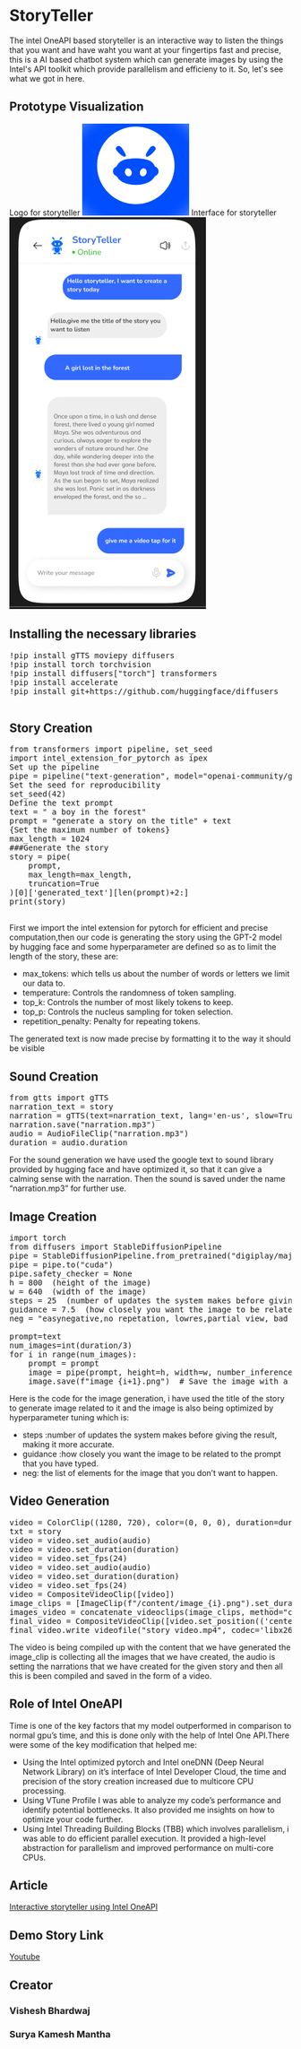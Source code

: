 # StoryTeller
The intel OneAPI based storyteller is an interactive way to listen the things that you want and have waht you want at your fingertips fast and precise, this is a AI based chatbot system which can generate images by using the Intel's API toolkit which provide parallelism and efficieny to it. So, let's see what we got in here.

## Prototype Visualization
Logo for storyteller
![Logo](LOGO.png)
Interface for storyteller
![interface](INTERFACE.png)
## Installing the necessary libraries

<pre>
!pip install gTTS moviepy diffusers
!pip install torch torchvision
!pip install diffusers["torch"] transformers
!pip install accelerate
!pip install git+https://github.com/huggingface/diffusers
    </pre>
## Story Creation
<pre>
from transformers import pipeline, set_seed
import intel_extension_for_pytorch as ipex
Set up the pipeline
pipe = pipeline("text-generation", model="openai-community/gpt2")
Set the seed for reproducibility
set_seed(42)
Define the text prompt
text = " a boy in the forest"
prompt = "generate a story on the title" + text
{Set the maximum number of tokens}
max_length = 1024
###Generate the story
story = pipe(
    prompt,
    max_length=max_length,
    truncation=True
)[0]['generated_text'][len(prompt)+2:]
print(story)
    </pre>

First we import the intel extension for pytorch for efficient and precise computation,then our code is generating the story using the GPT-2 model by hugging face and some hyperparameter are defined so as to limit the length of the story, these are:

- max_tokens: which tells us about the number of words or letters we limit our data to.
- temperature: Controls the randomness of token sampling.
- top_k: Controls the number of most likely tokens to keep.
- top_p: Controls the nucleus sampling for token selection.
- repetition_penalty: Penalty for repeating tokens.

The generated text is now made precise by formatting it to the way it should be visible

## Sound Creation
<pre>
from gtts import gTTS
narration_text = story
narration = gTTS(text=narration_text, lang='en-us', slow=True, tld='com')
narration.save("narration.mp3")
audio = AudioFileClip("narration.mp3")
duration = audio.duration
</pre>
For the sound generation we have used the google text to sound library provided by hugging face and have optimized it, so that it can give a calming sense with the narration. Then the sound is saved under the name “narration.mp3” for further use.

## Image Creation
<pre>
import torch
from diffusers import StableDiffusionPipeline
pipe = StableDiffusionPipeline.from_pretrained("digiplay/majicMIX_realistic_v6", torch_dtype=torch.float16)
pipe = pipe.to("cuda")
pipe.safety_checker = None
h = 800  (height of the image)
w = 640  (width of the image)
steps = 25  (number of updates the system makes before giving the result, making it more accurate)
guidance = 7.5  (how closely you want the image to be related to the prompt that you have typed)
neg = "easynegative,no repetation, lowres,partial view, bad anatomy, bad hands, text, error, missing fingers, extra digit, fewer digits, cropped, worstquality, low quality, normal quality, jpegartifacts, signature, watermark, username, blurry, bad feet, cropped, poorly drawn hands, poorly drawn face, mutation, deformed, worst quality, low quality, normal quality, jpeg artifacts, signature, watermark, extra fingers, fewer digits, extra limbs, extra arms,extra legs, malformed limbs, fused fingers, too many fingers, long neck, cross-eyed,mutated hands, polar lowres, bad body, bad proportions, gross proportions, text, error, missing fingers, missing arms, missing legs, extra digit, extra arms, extra leg, extra foot,"

prompt=text
num_images=int(duration/3)
for i in range(num_images):
    prompt = prompt
    image = pipe(prompt, height=h, width=w, number_inference_steps=steps, guidance_scale=guidance, negative_prompt=neg).images[0]
    image.save(f"image_{i+1}.png")  # Save the image with a unique name
</pre>

Here is the code for the image generation, i have used the title of the story to generate image related to it and the image is also being optimized by hyperparameter tuning which is:

- steps :number of updates the system makes before giving the result, making it more accurate.
- guidance :how closely you want the image to be related to the prompt that you have typed.
- neg: the list of elements for the image that you don’t want to happen.

## Video Generation
<pre>
video = ColorClip((1280, 720), color=(0, 0, 0), duration=duration)
txt = story
video = video.set_audio(audio)
video = video.set_duration(duration)
video = video.set_fps(24)
video = video.set_audio(audio)
video = video.set_duration(duration)
video = video.set_fps(24)
video = CompositeVideoClip([video])
image_clips = [ImageClip(f"/content/image_{i}.png").set_duration(duration/num_images) for i in range(1, num_images+1)]
images_video = concatenate_videoclips(image_clips, method="compose")
final_video = CompositeVideoClip([video.set_position(('center', 'center')), images_video.set_position(('center', 'center'))])
final_video.write_videofile("story_video.mp4", codec='libx264', fps=24)
</pre>

The video is being compiled up with the content that we have generated the image_clip is collecting all the images that we have created, the audio is setting the narrations that we have created for the given story and then all this is been compiled and saved in the form of a video.

## Role of Intel OneAPI
Time is one of the key factors that my model outperformed in comparison to normal gpu’s time, and this is done only with the help of Intel One API.There were some of the key modification that helped me:

- Using the Intel optimized pytorch and Intel oneDNN (Deep Neural Network Library) on it’s interface of Intel Developer Cloud, the time and precision of the story creation increased due to multicore CPU processing.
- Using VTune Profile I was able to analyze my code’s performance and identify potential bottlenecks. It also provided me insights on how to optimize your code further.
- Using Intel Threading Building Blocks (TBB) which involves parallelism, i was able to do efficient parallel execution. It provided a high-level abstraction for parallelism and improved performance on multi-core CPUs.

## Article
[Interactive storyteller using Intel OneAPI](https://medium.com/@vishesh.bhardwaj.702/interactive-storyteller-using-intel-oneapi-f9fcea940f89)
## Demo Story Link
[Youtube](https://youtu.be/-w3gEJbSEb0?si=lho5Gz7Te9YTnTwM )
## Creator
### Vishesh Bhardwaj
### Surya Kamesh Mantha
